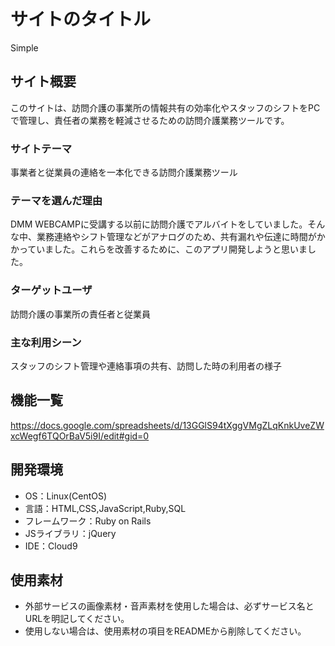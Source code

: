 # サイトのタイトル
Simple

## サイト概要
このサイトは、訪問介護の事業所の情報共有の効率化やスタッフのシフトをPCで管理し、責任者の業務を軽減させるための訪問介護業務ツールです。

### サイトテーマ
事業者と従業員の連絡を一本化できる訪問介護業務ツール

### テーマを選んだ理由
DMM WEBCAMPに受講する以前に訪問介護でアルバイトをしていました。そんな中、業務連絡やシフト管理などがアナログのため、共有漏れや伝達に時間がかかっていました。これらを改善するために、このアプリ開発しようと思いました。

### ターゲットユーザ
訪問介護の事業所の責任者と従業員

### 主な利用シーン
スタッフのシフト管理や連絡事項の共有、訪問した時の利用者の様子

## 機能一覧
https://docs.google.com/spreadsheets/d/13GGlS94tXggVMgZLqKnkUveZWxcWegf6TQOrBaV5i9I/edit#gid=0

## 開発環境
- OS：Linux(CentOS)
- 言語：HTML,CSS,JavaScript,Ruby,SQL
- フレームワーク：Ruby on Rails
- JSライブラリ：jQuery
- IDE：Cloud9

## 使用素材
- 外部サービスの画像素材・音声素材を使用した場合は、必ずサービス名とURLを明記してください。
- 使用しない場合は、使用素材の項目をREADMEから削除してください。
